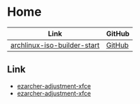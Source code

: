 

# Home

| Link | GitHub |
| ---- | ------ |
| [archlinux-iso-builder-start](https://samwhelp.github.io/archlinux-iso-builder-start/) | [GitHub](https://github.com/samwhelp/archlinux-iso-builder-start) |




## Link

* [ezarcher-adjustment-xfce](https://github.com/samwhelp/ezarcher-adjustment-iso-profile-start/tree/main/template/main/adjusted/ezarcher-adjustment-xfce)
* [ezarcher-adjustment-xfce](https://github.com/samwhelp/ezarcher-adjustment-iso-profile-start-extend/tree/main/template/locale/en_us/ezarcher-adjustment-xfce)
